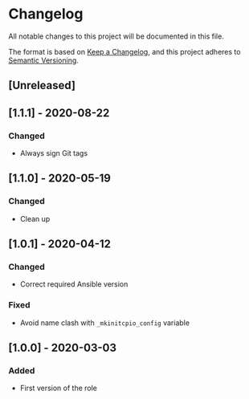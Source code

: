 # Changelog
All notable changes to this project will be documented in this file.

The format is based on [Keep a Changelog](https://keepachangelog.com/en/1.0.0/),
and this project adheres to [Semantic Versioning](https://semver.org/spec/v2.0.0.html).

## [Unreleased]

## [1.1.1] - 2020-08-22
### Changed
- Always sign Git tags

## [1.1.0] - 2020-05-19
### Changed
- Clean up

## [1.0.1] - 2020-04-12
### Changed
- Correct required Ansible version

### Fixed
- Avoid name clash with `_mkinitcpio_config` variable

## [1.0.0] - 2020-03-03
### Added
- First version of the role
